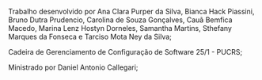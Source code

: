 
  Trabalho desenvolvido por Ana Clara Purper da Silva, Bianca Hack Piassini, Bruno Dutra Prudencio, Carolina de Souza Gonçalves, Cauã Bemfica Macedo, Marina Lenz Hostyn Dorneles, Samantha Martins, Sthefany Marques da Fonseca e Tarciso Mota Ney da Silva;

Cadeira de Gerenciamento de Configuração de Software 25/1 - PUCRS;

Ministrado por Daniel Antonio Callegari;

